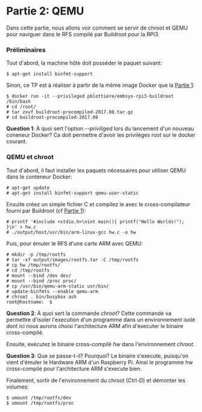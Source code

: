 # Partie 2: QEMU

Dans cette partie, nous allons voir comment se servir de chroot et QEMU pour
naviguer dans le RFS compilé par Buildroot pour la RPI3.

### Préliminaires

Tout d'abord, la machine hôte doit posséder le paquet suivant:

````
$ apt-get install binfmt-support
````

Sinon, ce TP est à réaliser à partir de la même image Docker que la
[Partie 1](buildroot.md):

````
$ docker run -it --privileged pblottiere/embsys-rpi3-buildroot /bin/bash
# cd /root/
# tar zxvf buildroot-precompiled-2017.08.tar.gz
# cd buildroot-precompiled-2017.08
````

**Question 1**: À quoi sert l'option *--priviliged* lors du lancement d'un
                nouveau coneneur Docker?
Ca doit permettre d'avoir les privilèges root sur le docker courant.

### QEMU et chroot

Tout d'abord, il faut installer les paquets nécessaires pour utiliser QEMU dans
le conteneur Docker:

````
# apt-get update
# apt-get install binfmt-support qemu-user-static
````

Ensuite créez un simple fichier C et compilez le avec le cross-compilateur
fourni par Buildroot (cf [Partie 1](buildroot.md)):

````
# printf '#include <stdio.h>\nint main(){ printf("Hello Worlds!"); }\n' > hw.c
# ./output/host/usr/bin/arm-linux-gcc hw.c -o hw
````

Puis, pour émuler le RFS d'une carte ARM avec QEMU:

````
# mkdir -p /tmp/rootfs
# tar -xf output/images/rootfs.tar -C /tmp/rootfs
# cp hw /tmp/rootfs/
# cd /tmp/rootfs
# mount --bind /dev dev/
# mount --bind /proc proc/
# cp /usr/bin/qemu-arm-static usr/bin/
# update-binfmts --enable qemu-arm
# chroot . bin/busybox ash
root@hostname:  $
````

**Question 2**: À quoi sert la commande *chroot*?
Cette commande va permettre d'isoler l'execution d'un programme dans un environnement isolé dont ici nous aurons choisi l'architecture ARM afin d'executer le binaire cross-compilé.

Ensuite, exécutez le binaire cross-compilé *hw* dans l'environnement *chroot*.

**Question 3**: Que se passe-t-il? Pourquoi?
Le binaire s'execute, puisqu'on vient d'émuler le Hardware ARM d'un Raspberry Pi. Ainsi le programme hw cross-compilé pour l'architecture ARM s'execute bien.

Finalement, sortir de l'environnement du chroot (Ctrl-D) et démonter les
volumes:

````
$ umount /tmp/rootfs/dev
$ umount /tmp/rootfs/proc
````
